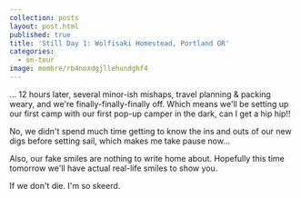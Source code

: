 ```yaml
---
collection: posts
layout: post.html
published: true
title: 'Still Day 1: Wolfisaki Homestead, Portland OR'
categories:
  - on-tour
image: mombre/rb4noxdgjllehundghf4
---
```

... 12 hours later, several minor-ish mishaps, travel planning & packing weary, and we're finally-finally-finally off. Which means we'll be setting up our first camp with our first pop-up camper in the dark, can I get a hip hip!!

No, we didn't spend much time getting to know the ins and outs of our new digs before setting sail, which makes me take pause now...

Also, our fake smiles are nothing to write home about. Hopefully this time tomorrow we'll have actual real-life smiles to show you. 

If we don't die. 
I'm so skeerd.
